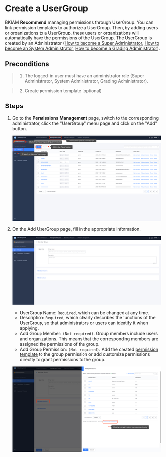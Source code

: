 # Create a UserGroup

BKIAM **Recommend** managing permissions through UserGroup. You can link permission templates to authorize a UserGroup. Then, by adding users or organizations to a UserGroup, these users or organizations will automatically have the permissions of the UserGroup. The UserGroup is created by an Administrator ([How to become a Super Administrator](../ProductFeatures/Manager.md), [How to become an System Administrator](../ProductFeatures/Manager.md), [How to become a Grading Administrator](../ProductFeatures/GradingManager.md)).

## Preconditions

> 1. The logged-in user must have an administrator role (Super Administrator, System Administrator, Grading Administrator).

> 2. Create permission template (optional)

## Steps
1. Go to the **Permissions Management** page, switch to the corresponding administrator, click the "UserGroup" menu page and click on the "Add" button.

   ![image-20220920214819684](CreateGroups/image-20220920214819684-3681703.png)

2. On the Add UserGroup page, fill in the appropriate information.

   ![image-20220920215001107](CreateGroups/image-20220920215001107-3681806.png)
   - UserGroup Name: `Required`, which can be changed at any time.
   - Description: `Required`, which clearly describes the functions of the UserGroup, so that administrators or users can identify it when applying.
   - Add Group Member: `(Not required)`. Group members include users and organizations.  This means that the corresponding members are assigned the permissions of the group.
   - Add Group Permission: `(Not required)`. Add the created [permission template](./CreatePermissionTemplates.md) to the group permission or add customize permissions directly to grant permissions to the group.

   ![image-20220920215425314](CreateGroups/image-20220920215425314.png)